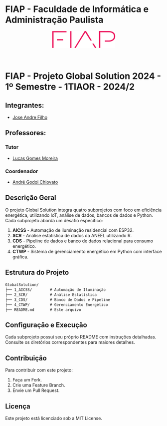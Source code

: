 # FIAP - Faculdade de Informática e Administração Paulista

<p align="center">
<a href= "https://www.fiap.com.br/"><img src="../assets/logo-fiap.png" alt="FIAP - Faculdade de Informática e Administração Paulista" border="0" width=40% height=40%></a>
</p>

<br>

# FIAP - Projeto Global Solution 2024 - 1º Semestre - 1TIAOR - 2024/2

## Integrantes: 
- <a href="https://www.linkedin.com/in/joseandrefilho">Jose Andre Filho</a>

## Professores:
### Tutor 
- <a href="https://www.linkedin.com/in/lucas-gomes-moreira-15a8452a/">Lucas Gomes Moreira</a>
### Coordenador
- <a href="https://www.linkedin.com/in/profandregodoi/">André Godoi Chiovato</a>

## Descrição Geral

O projeto Global Solution integra quatro subprojetos com foco em eficiência energética, utilizando IoT, análise de dados, bancos de dados e Python. Cada subprojeto aborda um desafio específico:

1. **AICSS** - Automação de iluminação residencial com ESP32.
2. **SCR** - Análise estatística de dados da ANEEL utilizando R.
3. **CDS** - Pipeline de dados e banco de dados relacional para consumo energético.
4. **CTWP** - Sistema de gerenciamento energético em Python com interface gráfica.

## Estrutura do Projeto

```
GlobalSolution/
├── 1_AICSS/        # Automação de Iluminação
├── 2_SCR/          # Análise Estatística
├── 3_CDS/          # Banco de Dados e Pipeline
├── 4_CTWP/         # Gerenciamento Energético
├── README.md       # Este arquivo
```

## Configuração e Execução

Cada subprojeto possui seu próprio README com instruções detalhadas. Consulte os diretórios correspondentes para maiores detalhes.

## Contribuição

Para contribuir com este projeto:
1. Faça um Fork.
2. Crie uma Feature Branch.
3. Envie um Pull Request.

## Licença

Este projeto está licenciado sob a MIT License.
